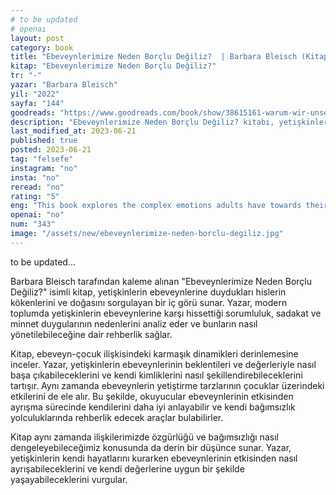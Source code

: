 ```yaml
---
# to be updated
# openaı
layout: post
category: book
title: "Ebeveynlerimize Neden Borçlu Değiliz?  | Barbara Bleisch (Kitap)"
kitap: "Ebeveynlerimize Neden Borçlu Değiliz?"
tr: "-"
yazar: "Barbara Bleisch"
yil: "2022"
sayfa: "144"
goodreads: "https://www.goodreads.com/book/show/38615161-warum-wir-unseren-eltern-nichts-schulden"
description: "Ebeveynlerimize Neden Borçlu Değiliz? kitabı, yetişkinlerin ebeveynleriyle olan ilişkilerini sorguluyor, sorumluluk ve minnet duygularını anlamaya yönelik bir çerçeve çiziyor."
last_modified_at: 2023-06-21
published: true
posted: 2023-06-21
tag: "felsefe"
instagram: "no"
insta: "no"
reread: "no"
rating: "5"
eng: "This book explores the complex emotions adults have towards their parents and offers guidance on navigating these feelings in modern society."
openai: "no"
num: "343"
image: "/assets/new/ebeveynlerimize-neden-borclu-degiliz.jpg"
---
```


to be updated...

Barbara Bleisch tarafından kaleme alınan "Ebeveynlerimize Neden Borçlu Değiliz?" isimli kitap, yetişkinlerin ebeveynlerine duydukları hislerin kökenlerini ve doğasını sorgulayan bir iç görü sunar. Yazar, modern toplumda yetişkinlerin ebeveynlerine karşı hissettiği sorumluluk, sadakat ve minnet duygularının nedenlerini analiz eder ve bunların nasıl yönetilebileceğine dair rehberlik sağlar.

Kitap, ebeveyn-çocuk ilişkisindeki karmaşık dinamikleri derinlemesine inceler. Yazar, yetişkinlerin ebeveynlerinin beklentileri ve değerleriyle nasıl başa çıkabileceklerini ve kendi kimliklerini nasıl şekillendirebileceklerini tartışır. Aynı zamanda ebeveynlerin yetiştirme tarzlarının çocuklar üzerindeki etkilerini de ele alır. Bu şekilde, okuyucular ebeveynlerinin etkisinden ayrışma sürecinde kendilerini daha iyi anlayabilir ve kendi bağımsızlık yolculuklarında rehberlik edecek araçlar bulabilirler.

Kitap aynı zamanda ilişkilerimizde özgürlüğü ve bağımsızlığı nasıl dengeleyebileceğimiz konusunda da derin bir düşünce sunar. Yazar, yetişkinlerin kendi hayatlarını kurarken ebeveynlerinin etkisinden nasıl ayrışabileceklerini ve kendi değerlerine uygun bir şekilde yaşayabileceklerini vurgular.
